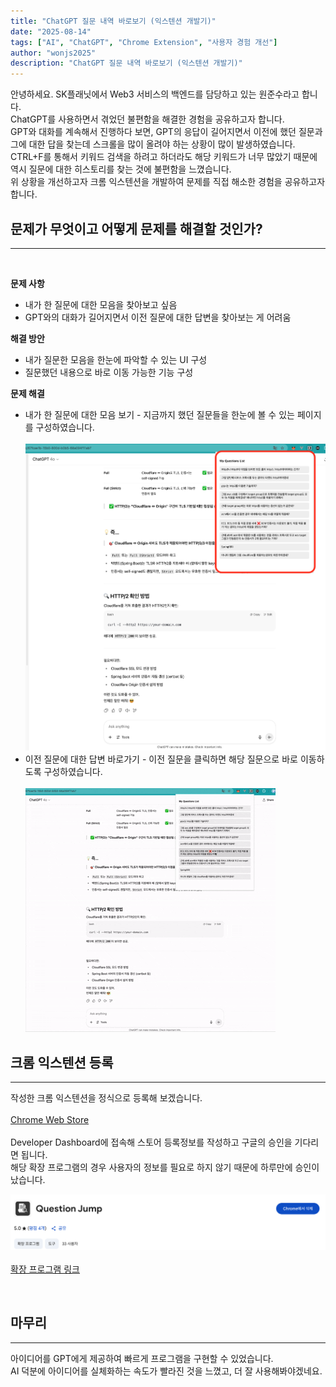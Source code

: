 ```yaml
---
title: "ChatGPT 질문 내역 바로보기 (익스텐션 개발기)"
date: "2025-08-14"
tags: ["AI", "ChatGPT", "Chrome Extension", "사용자 경험 개선"]
author: "wonjs2025"
description: "ChatGPT 질문 내역 바로보기 (익스텐션 개발기)"
---
```


안녕하세요. SK플래닛에서 Web3 서비스의 백엔드를 담당하고 있는 원준수라고 합니다. <br/>
ChatGPT를 사용하면서 겪었던 불편함을 해결한 경험을 공유하고자 합니다.<br/>
GPT와 대화를 계속해서 진행하다 보면, GPT의 응답이 길어지면서 이전에 했던 질문과 그에 대한 답을 찾는데 스크롤을 많이 올려야 하는 상황이 많이 발생하였습니다. <br/>
CTRL+F를 통해서 키워드 검색을 하려고 하더라도 해당 키워드가 너무 많았기 때문에 역시 질문에 대한 히스토리를 찾는 것에 불편함을 느꼈습니다.<br/>
위 상황을 개선하고자 크롬 익스텐션을 개발하여 문제를 직접 해소한 경험을 공유하고자 합니다.

## 문제가 무엇이고 어떻게 문제를 해결할 것인가? 
---
<br/>

**문제 사항** 

* 내가 한 질문에 대한 모음을 찾아보고 싶음
* GPT와의 대화가 길어지면서 이전 질문에 대한 답변을 찾아보는 게 어려움

**해결 방안**

* 내가 질문한 모음을 한눈에 파악할 수 있는 UI 구성
* 질문했던 내용으로 바로 이동 가능한 기능 구성

**문제 해결**

* 내가 한 질문에 대한 모음 보기 - 지금까지 했던 질문들을 한눈에 볼 수 있는 페이지를 구성하였습니다. <br/><br/>
    ![내가 한 질문에 대한 모음 보기.png](./view_my_question.png)
* 이전 질문에 대한 답변 바로가기 - 이전 질문을 클릭하면 해당 질문으로 바로 이동하도록 구성하였습니다. <br/><br/>
    ![이전 질문에 대한 답변 바로가기.gif](./jump_to_question.gif)

## 크롬 익스텐션 등록
---

작성한 크롬 익스텐션을 정식으로 등록해 보겠습니다.<br/><br/>
[Chrome Web Store](https://developer.chrome.com/docs/webstore) <br/><br/>
Developer Dashboard에 접속해 스토어 등록정보를 작성하고 구글의 승인을 기다리면 됩니다.<br>
해당 확장 프로그램의 경우 사용자의 정보를 필요로 하지 않기 때문에 하루만에 승인이 났습니다. 

![Question Jump](./question_jump.png) <br/><br/>
[확장 프로그램 링크](https://chromewebstore.google.com/detail/kiookecbjpjlmlfcjjfjlnlgopcfjako?utm_source=item-share-cb)

<br/>

## 마무리
---

아이디어를 GPT에게 제공하여 빠르게 프로그램을 구현할 수 있었습니다. <br/>
AI 덕분에 아이디어를 실체화하는 속도가 빨라진 것을 느꼈고, 더 잘 사용해봐야겠네요. 


<br/>